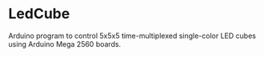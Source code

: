 # LedCube
Arduino program to control 5x5x5 time-multiplexed single-color LED cubes using Arduino Mega 2560 boards.
